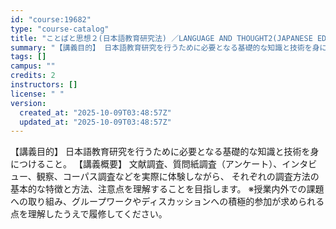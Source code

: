 ```yaml
---
id: "course:19682"
type: "course-catalog"
title: "ことばと思想２(日本語教育研究法) ／LANGUAGE AND THOUGHT2(JAPANESE EDUCATION RESEARCH METHODOLOGIES)"
summary: "【講義目的】 日本語教育研究を行うために必要となる基礎的な知識と技術を身につけること。 【講義概要】 文献調査、質問紙調査（アンケート）、インタビュー、観察、コーパス調査などを実際に体験しながら、 それぞれの調査方法の基本的な特徴と方法、注…"
tags: []
campus: ""
credits: 2
instructors: []
license: " "
version:
  created_at: "2025-10-09T03:48:57Z"
  updated_at: "2025-10-09T03:48:57Z"
---
```


【講義目的】 日本語教育研究を行うために必要となる基礎的な知識と技術を身につけること。 【講義概要】 文献調査、質問紙調査（アンケート）、インタビュー、観察、コーパス調査などを実際に体験しながら、 それぞれの調査方法の基本的な特徴と方法、注意点を理解することを目指します。 ※授業内外での課題への取り組み、グループワークやディスカッションへの積極的参加が求められる点を理解したうえで履修してください。
